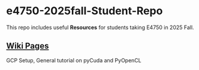 # e4750-2025fall-Student-Repo
This repo includes useful **Resources** for students taking E4750 in 2025 Fall.

## [Wiki Pages](https://github.com/eecse4750/e4750-2025fall-Student-Repo/wiki)
GCP Setup, General tutorial on pyCuda and PyOpenCL
